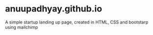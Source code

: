 # anuupadhyay.github.io
A simple startup landing up page, created in HTML, CSS and bootstarp using mailchimp
